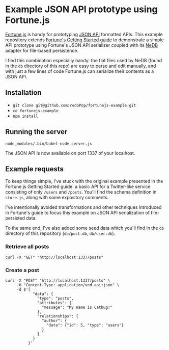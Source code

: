 # Example JSON API prototype using Fortune.js

[Fortune.js](http://fortune.js.org) is handy for prototyping [JSON API](http://jsonapi.org/) formatted APIs. This example repository extends [Fortune's Getting Started guide](http://fortune.js.org/guide/) to demonstrate a simple API prototype using Fortune's JSON API serializer coupled with its [NeDB](https://github.com/louischatriot/nedb) adapter for file-based persistence.

I find this combination especially handy: the flat files used by NeDB (found in the `db` directory of this repo) are easy to parse and edit manually, and with just a few lines of code Fortune.js can serialize their contents as a JSON API.

## Installation

* `git clone git@github.com:redoPop/fortunejs-example.git`
* `cd fortunejs-example`
* `npm install`

## Running the server

```
node_modules/.bin/babel-node server.js
```

The JSON API is now available on port 1337 of your localhost.

## Example requests

To keep things simple, I've stuck with the original example presented in the Fortune.js Getting Started guide: a basic API for a Twitter-like service consisting of only `/users` and `/posts`. You'll find the schema definition in `store.js`, along with some expository comments.

I've intentionally avoided transformations and other techniques introduced in Fortune's guide to focus this example on JSON API serialization of file-persisted data.

To the same end, I've also added some seed data which you'll find in the `db` directory of this repository (`db/post.db`, `db/user.db`).

### Retrieve all posts

```
curl -X "GET" "http://localhost:1337/posts"
```

### Create a post

```
curl -X "POST" "http://localhost:1337/posts" \
     -H "Content-Type: application/vnd.api+json" \
     -d $'{
            "data": {
              "type": "posts",
              "attributes": {
                "message": "My name is Catbug!"
              },
              "relationships": {
                "author": {
                  "data": {"id": 5, "type": "users"}
                }
              }
            }
          }'
```
